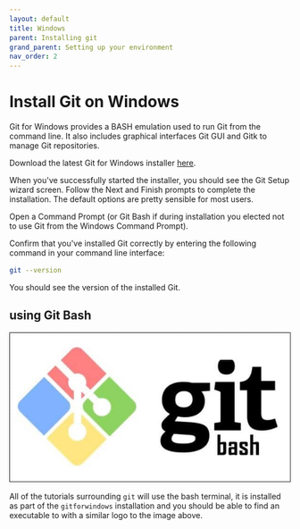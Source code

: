 ```yaml
---
layout: default
title: Windows
parent: Installing git
grand_parent: Setting up your environment
nav_order: 2
---
```

# Install Git on Windows

Git for Windows provides a BASH emulation used to run Git from the command line. It also includes graphical interfaces Git GUI and Gitk to manage Git repositories.

Download the latest Git for Windows installer [here](https://gitforwindows.org/).

When you've successfully started the installer, you should see the Git Setup wizard screen. Follow the Next and Finish prompts to complete the installation. The default options are pretty sensible for most users.

Open a Command Prompt (or Git Bash if during installation you elected not to use Git from the Windows Command Prompt).

Confirm that you've installed Git correctly by entering the following command in your command line interface:

```bash
git --version
```

You should see the version of the installed Git.

## using Git Bash

![git-bash](../img/git_bash.jpg)

All of the tutorials surrounding `git` will use the bash terminal, it is installed as part of the `gitforwindows` installation and you should be able to find an executable to with a similar logo to the image above.